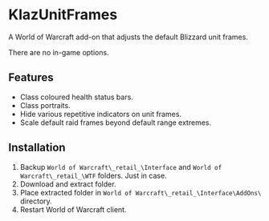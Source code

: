 # KlazUnitFrames

A World of Warcraft add-on that adjusts the default Blizzard unit frames.

There are no in-game options.

## Features

- Class coloured health status bars.
- Class portraits.
- Hide various repetitive indicators on unit frames.
- Scale default raid frames beyond default range extremes.

## Installation

1. Backup `World of Warcraft\_retail_\Interface` and `World of Warcraft\_retail_\WTF` folders. Just in case.
2. Download and extract folder.
3. Place extracted folder in `World of Warcraft\_retail_\Interface\AddOns\` directory.
4. Restart World of Warcraft client.

